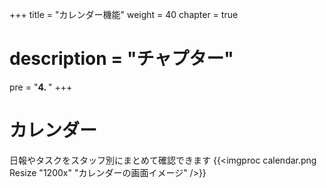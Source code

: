 +++
title = "カレンダー機能"
weight = 40
chapter = true
# description = "チャプター"
pre = "<b>4. </b>"
+++

# カレンダー

日報やタスクをスタッフ別にまとめて確認できます
{{<imgproc calendar.png Resize "1200x" "カレンダーの画面イメージ" />}}
